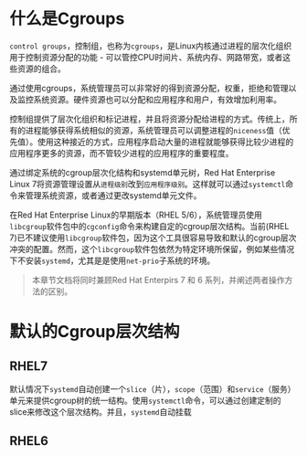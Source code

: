# 什么是Cgroups

`control groups`，控制组，也称为`cgroups`，是Linux内核通过进程的层次化组织用于控制资源分配的功能 - 可以管控CPU时间片、系统内存、网路带宽，或者这些资源的组合。

通过使用cgroups，系统管理员可以非常好的得到资源分配，权重，拒绝和管理以及监控系统资源。硬件资源也可以分配和应用程序和用户，有效增加利用率。

控制组提供了层次化组织和标记进程，并且将资源分配给进程的方式。传统上，所有的进程能够获得系统相似的资源，系统管理员可以调整进程的`niceness`值（优先值）。使用这种接近的方式，应用程序启动大量的进程就能够获得比较少进程的应用程序更多的资源，而不管较少进程的应用程序的重要程度。

通过绑定系统的cgroup层次化结构和systemd单元树，Red Hat Enterprise Linux 7将资源管理设置从`进程级别`改到`应用程序级别`。这样就可以通过`systemctl`命令来管理系统资源，或者通过更改systemd单元文件。

在Red Hat Enterprise Linux的早期版本（RHEL 5/6），系统管理员使用`libcgroup`软件包中的`cgconfig`命令来构建自定的cgroup层次结构。当前(RHEL 7)已不建议使用`libcgroup`软件包，因为这个工具很容易导致和默认的cgroup层次冲突的配置。然而，这个`libcgroup`软件包依然为特定环境所保留，例如某些情况下不安装`systemd`，尤其是是使用`net-prio`子系统的环境。

> 本章节文档将同时兼顾Red Hat Enterpirs 7 和 6 系列，并阐述两者操作方法的区别。

# 默认的Cgroup层次结构

## RHEL7

默认情况下`systemd`自动创建一个`slice`（片），`scope`（范围）和`service`（服务）单元来提供cgroup树的统一结构。使用`systemctl`命令，可以通过创建定制的slice来修改这个层次结构。并且，`systemd`自动挂载

## RHEL6

